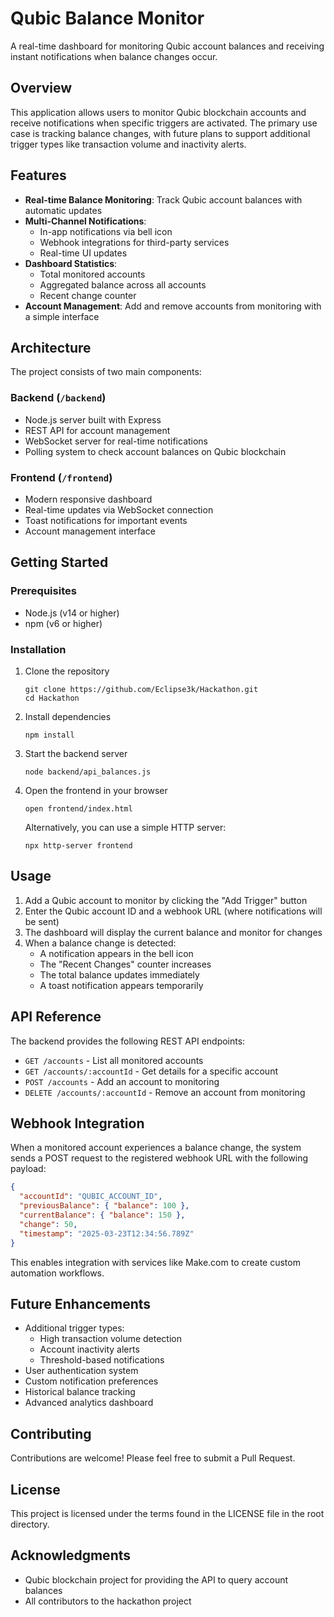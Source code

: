 # Qubic Balance Monitor

A real-time dashboard for monitoring Qubic account balances and receiving instant notifications when balance changes occur.

## Overview

This application allows users to monitor Qubic blockchain accounts and receive notifications when specific triggers are activated. The primary use case is tracking balance changes, with future plans to support additional trigger types like transaction volume and inactivity alerts.

## Features

- **Real-time Balance Monitoring**: Track Qubic account balances with automatic updates
- **Multi-Channel Notifications**: 
  - In-app notifications via bell icon
  - Webhook integrations for third-party services
  - Real-time UI updates
- **Dashboard Statistics**: 
  - Total monitored accounts
  - Aggregated balance across all accounts
  - Recent change counter
- **Account Management**: Add and remove accounts from monitoring with a simple interface

## Architecture

The project consists of two main components:

### Backend (`/backend`)
- Node.js server built with Express
- REST API for account management
- WebSocket server for real-time notifications
- Polling system to check account balances on Qubic blockchain

### Frontend (`/frontend`)
- Modern responsive dashboard
- Real-time updates via WebSocket connection
- Toast notifications for important events
- Account management interface

## Getting Started

### Prerequisites
- Node.js (v14 or higher)
- npm (v6 or higher)

### Installation

1. Clone the repository
   ```
   git clone https://github.com/Eclipse3k/Hackathon.git
   cd Hackathon
   ```

2. Install dependencies
   ```
   npm install
   ```

3. Start the backend server
   ```
   node backend/api_balances.js
   ```

4. Open the frontend in your browser
   ```
   open frontend/index.html
   ```
   
   Alternatively, you can use a simple HTTP server:
   ```
   npx http-server frontend
   ```

## Usage

1. Add a Qubic account to monitor by clicking the "Add Trigger" button
2. Enter the Qubic account ID and a webhook URL (where notifications will be sent)
3. The dashboard will display the current balance and monitor for changes
4. When a balance change is detected:
   - A notification appears in the bell icon
   - The "Recent Changes" counter increases
   - The total balance updates immediately
   - A toast notification appears temporarily

## API Reference

The backend provides the following REST API endpoints:

- `GET /accounts` - List all monitored accounts
- `GET /accounts/:accountId` - Get details for a specific account
- `POST /accounts` - Add an account to monitoring
- `DELETE /accounts/:accountId` - Remove an account from monitoring

## Webhook Integration

When a monitored account experiences a balance change, the system sends a POST request to the registered webhook URL with the following payload:

```json
{
  "accountId": "QUBIC_ACCOUNT_ID",
  "previousBalance": { "balance": 100 },
  "currentBalance": { "balance": 150 },
  "change": 50,
  "timestamp": "2025-03-23T12:34:56.789Z"
}
```

This enables integration with services like Make.com to create custom automation workflows.

## Future Enhancements

- Additional trigger types:
  - High transaction volume detection
  - Account inactivity alerts
  - Threshold-based notifications
- User authentication system
- Custom notification preferences
- Historical balance tracking
- Advanced analytics dashboard

## Contributing

Contributions are welcome! Please feel free to submit a Pull Request.

## License

This project is licensed under the terms found in the LICENSE file in the root directory.

## Acknowledgments

- Qubic blockchain project for providing the API to query account balances
- All contributors to the hackathon project